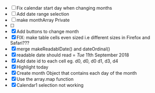 - [ ] Fix calendar start day when changing months
- [ ] Add date range selection
- [ ] make monthArray Private
- [ ] 
- [X] Add buttons to change month
- [x] FIX: make table cells even sized i.e different sizes in Firefox and Safari???
- [x] merge makeReadablDate() and dateOrdinal()
- [x] readable date should read = _Tue_ 11th September 2018
- [x] Add date id to each cell eg. d0, d0, d0 d1, d3, d4 
- [x] Highlight today
- [x] Create month Object that contains each day of the month
- [x] Use the array.map function
- [x] Calendar1 selection not working